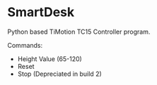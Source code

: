 # SmartDesk
Python based TiMotion TC15 Controller program. 

Commands:
  - Height Value (65-120)
  - Reset
  - Stop (Depreciated in build 2)
  
  
  
